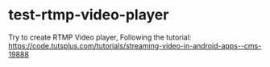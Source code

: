 # test-rtmp-video-player

Try to create RTMP Video player,
Following the tutorial: https://code.tutsplus.com/tutorials/streaming-video-in-android-apps--cms-19888
